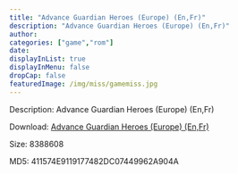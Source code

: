 ```yaml
---
title: "Advance Guardian Heroes (Europe) (En,Fr)"
description: "Advance Guardian Heroes (Europe) (En,Fr)"
author: 
categories: ["game","rom"]
date: 
displayInList: true
displayInMenu: false
dropCap: false
featuredImage: /img/miss/gamemiss.jpg
---
```


Description: Advance Guardian Heroes (Europe) (En,Fr)

Download: <a style="text-decoration:underline;" href="https://mega.nz/#!jXYGmCLY!rhAx5v4oioVn4qjHHkTaqcF9GYAaEdWbvJ0v3dnJM4I" target = "_blank" rel = "nofollow" > Advance Guardian Heroes (Europe) (En,Fr)</a>

Size: 8388608

MD5: 411574E9119177482DC07449962A904A

